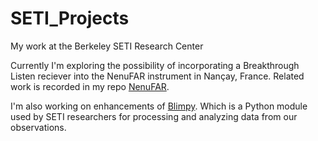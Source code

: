 # SETI_Projects
My work at the Berkeley SETI Research Center

Currently I'm exploring the possibility of incorporating a Breakthrough Listen reciever into 
the NenuFAR instrument in Nançay, France.
Related work is recorded in my repo [NenuFAR](https://github.com/FX196/nenufar).

I'm also working on enhancements of [Blimpy](https://github.com/UCBerkeleySETI/blimpy). 
Which is a Python module used by SETI researchers for processing and analyzing data from our observations.
